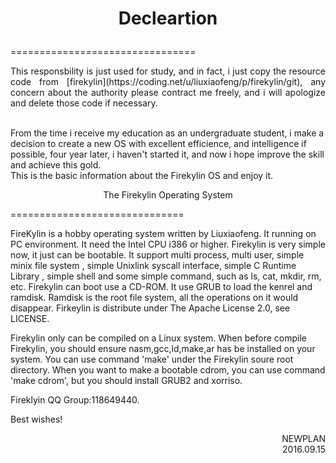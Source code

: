 # <p align="center">Decleartion</p>
================================

<p style="text-align:justify; text-justify:inter-ideograph;">This responsbility is just used for study, and in fact, i just copy the resource code from [firekylin](https://coding.net/u/liuxiaofeng/p/firekylin/git), any concern about the authority please contract me freely, and i will apologize and delete those code if necessary.</p></br>
<td style="word-break:break-all">From the time i receive my education as an undergraduate student, i make a decision to create a new OS with excellent efficience, and intelligence if possible, four year later, i haven't started it, and now i hope improve the skill and achieve this gold.</td></br>
This is the basic information about the Firekylin OS and enjoy it.






<p align="center">The Firekylin Operating System</p>
==============================

FireKylin is a hobby operating system written by Liuxiaofeng. It running on PC environment. It need the Intel CPU i386 or higher.
Firekylin is very simple now, it just can be bootable. It support multi process, multi user, simple minix file system , simple Unixlink syscall interface, simple C Runtime Library , simple shell and some simple command, such as ls, cat, mkdir, rm, etc.
Firekylin can boot use a CD-ROM. It use GRUB to load the kenrel and ramdisk. Ramdisk is the root file system, all the operations on it would disappear. 
Firkeylin is distribute under The Apache License 2.0, see LICENSE.
  
Firekylin only can be compiled on a Linux system. When before compile Firekylin, you should ensure nasm,gcc,ld,make,ar has be installed on your system. You can use command 'make' under the Firekylin soure root directory.
When you want to make a bootable cdrom, you can use command 'make cdrom', but you should install GRUB2 and xorriso.

Fireklyin QQ Group:118649440.

Best wishes!


<p align="right">NEWPLAN </br>2016.09.15</p>
